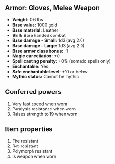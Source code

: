 ## Armor: Gloves, Melee Weapon
- **Weight:** 0.6 lbs
- **Base value:** 1000 gold
- **Base material:** Leather
- **Skill:** Bare handed combat
- **Base damage - Small:** 1d3 (avg 2.0)
- **Base damage - Large:** 1d3 (avg 2.0)
- **Base armor class bonus:** -1
- **Magic cancellation:** +0
- **Spell casting penalty:** +0% (somatic spells only)
- **Enchantable:** Yes
- **Safe enchantable level:** +10 or below
- **Mythic status:** Cannot be mythic
## Conferred powers
1. Very fast speed when worn
2. Paralysis resistance when worn
3. Raises strength to 19 when worn
## Item properties
1. Fire resistant
2. Rot-resistant
3. Polymorph resistant
4. Is weapon when worn
